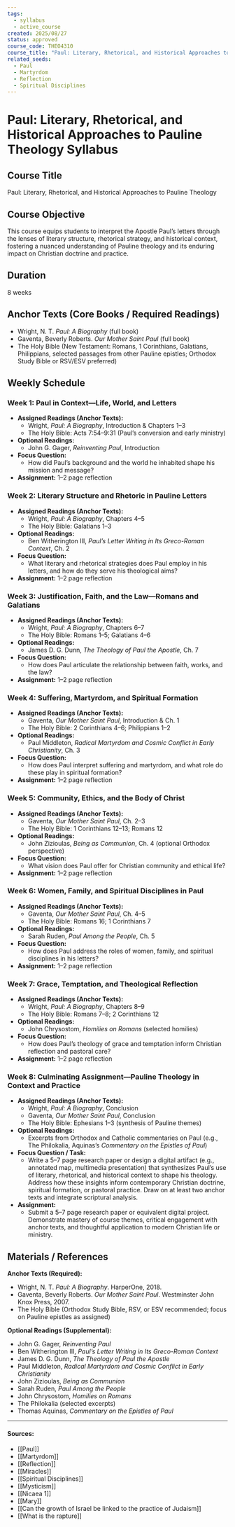 ```yaml
---
tags:
  - syllabus
  - active_course
created: 2025/08/27
status: approved
course_code: THEO4310
course_title: "Paul: Literary, Rhetorical, and Historical Approaches to Pauline Theology"
related_seeds:
  - Paul
  - Martyrdom
  - Reflection
  - Spiritual Disciplines
---
```


# Paul: Literary, Rhetorical, and Historical Approaches to Pauline Theology Syllabus

## Course Title
Paul: Literary, Rhetorical, and Historical Approaches to Pauline Theology

## Course Objective
This course equips students to interpret the Apostle Paul’s letters through the lenses of literary structure, rhetorical strategy, and historical context, fostering a nuanced understanding of Pauline theology and its enduring impact on Christian doctrine and practice.

## Duration
8 weeks

## Anchor Texts (Core Books / Required Readings)
- Wright, N. T. *Paul: A Biography* (full book)
- Gaventa, Beverly Roberts. *Our Mother Saint Paul* (full book)
- The Holy Bible (New Testament: Romans, 1 Corinthians, Galatians, Philippians, selected passages from other Pauline epistles; Orthodox Study Bible or RSV/ESV preferred)

## Weekly Schedule

### Week 1: Paul in Context—Life, World, and Letters
- **Assigned Readings (Anchor Texts):**  
  - Wright, *Paul: A Biography*, Introduction & Chapters 1–3  
  - The Holy Bible: Acts 7:54–9:31 (Paul’s conversion and early ministry)
- **Optional Readings:**  
  - John G. Gager, *Reinventing Paul*, Introduction
- **Focus Question:**  
  - How did Paul’s background and the world he inhabited shape his mission and message?
- **Assignment:** 1–2 page reflection

### Week 2: Literary Structure and Rhetoric in Pauline Letters
- **Assigned Readings (Anchor Texts):**  
  - Wright, *Paul: A Biography*, Chapters 4–5  
  - The Holy Bible: Galatians 1–3
- **Optional Readings:**  
  - Ben Witherington III, *Paul’s Letter Writing in Its Greco-Roman Context*, Ch. 2
- **Focus Question:**  
  - What literary and rhetorical strategies does Paul employ in his letters, and how do they serve his theological aims?
- **Assignment:** 1–2 page reflection

### Week 3: Justification, Faith, and the Law—Romans and Galatians
- **Assigned Readings (Anchor Texts):**  
  - Wright, *Paul: A Biography*, Chapters 6–7  
  - The Holy Bible: Romans 1–5; Galatians 4–6
- **Optional Readings:**  
  - James D. G. Dunn, *The Theology of Paul the Apostle*, Ch. 7
- **Focus Question:**  
  - How does Paul articulate the relationship between faith, works, and the law?
- **Assignment:** 1–2 page reflection

### Week 4: Suffering, Martyrdom, and Spiritual Formation
- **Assigned Readings (Anchor Texts):**  
  - Gaventa, *Our Mother Saint Paul*, Introduction & Ch. 1  
  - The Holy Bible: 2 Corinthians 4–6; Philippians 1–2
- **Optional Readings:**  
  - Paul Middleton, *Radical Martyrdom and Cosmic Conflict in Early Christianity*, Ch. 3
- **Focus Question:**  
  - How does Paul interpret suffering and martyrdom, and what role do these play in spiritual formation?
- **Assignment:** 1–2 page reflection

### Week 5: Community, Ethics, and the Body of Christ
- **Assigned Readings (Anchor Texts):**  
  - Gaventa, *Our Mother Saint Paul*, Ch. 2–3  
  - The Holy Bible: 1 Corinthians 12–13; Romans 12
- **Optional Readings:**  
  - John Zizioulas, *Being as Communion*, Ch. 4 (optional Orthodox perspective)
- **Focus Question:**  
  - What vision does Paul offer for Christian community and ethical life?
- **Assignment:** 1–2 page reflection

### Week 6: Women, Family, and Spiritual Disciplines in Paul
- **Assigned Readings (Anchor Texts):**  
  - Gaventa, *Our Mother Saint Paul*, Ch. 4–5  
  - The Holy Bible: Romans 16; 1 Corinthians 7
- **Optional Readings:**  
  - Sarah Ruden, *Paul Among the People*, Ch. 5
- **Focus Question:**  
  - How does Paul address the roles of women, family, and spiritual disciplines in his letters?
- **Assignment:** 1–2 page reflection

### Week 7: Grace, Temptation, and Theological Reflection
- **Assigned Readings (Anchor Texts):**  
  - Wright, *Paul: A Biography*, Chapters 8–9  
  - The Holy Bible: Romans 7–8; 2 Corinthians 12
- **Optional Readings:**  
  - John Chrysostom, *Homilies on Romans* (selected homilies)
- **Focus Question:**  
  - How does Paul’s theology of grace and temptation inform Christian reflection and pastoral care?
- **Assignment:** 1–2 page reflection

### Week 8: Culminating Assignment—Pauline Theology in Context and Practice
- **Assigned Readings (Anchor Texts):**  
  - Wright, *Paul: A Biography*, Conclusion  
  - Gaventa, *Our Mother Saint Paul*, Conclusion  
  - The Holy Bible: Ephesians 1–3 (synthesis of Pauline themes)
- **Optional Readings:**  
  - Excerpts from Orthodox and Catholic commentaries on Paul (e.g., The Philokalia, Aquinas’s *Commentary on the Epistles of Paul*)
- **Focus Question / Task:**  
  - Write a 5–7 page research paper or design a digital artifact (e.g., annotated map, multimedia presentation) that synthesizes Paul’s use of literary, rhetorical, and historical context to shape his theology. Address how these insights inform contemporary Christian doctrine, spiritual formation, or pastoral practice. Draw on at least two anchor texts and integrate scriptural analysis.
- **Assignment:**  
  - Submit a 5–7 page research paper or equivalent digital project. Demonstrate mastery of course themes, critical engagement with anchor texts, and thoughtful application to modern Christian life or ministry.

## Materials / References

**Anchor Texts (Required):**
- Wright, N. T. *Paul: A Biography*. HarperOne, 2018.
- Gaventa, Beverly Roberts. *Our Mother Saint Paul*. Westminster John Knox Press, 2007.
- The Holy Bible (Orthodox Study Bible, RSV, or ESV recommended; focus on Pauline epistles as assigned)

**Optional Readings (Supplemental):**
- John G. Gager, *Reinventing Paul*
- Ben Witherington III, *Paul’s Letter Writing in Its Greco-Roman Context*
- James D. G. Dunn, *The Theology of Paul the Apostle*
- Paul Middleton, *Radical Martyrdom and Cosmic Conflict in Early Christianity*
- John Zizioulas, *Being as Communion*
- Sarah Ruden, *Paul Among the People*
- John Chrysostom, *Homilies on Romans*
- The Philokalia (selected excerpts)
- Thomas Aquinas, *Commentary on the Epistles of Paul*

---

#### Sources:

- [[Paul]]
- [[Martyrdom]]
- [[Reflection]]
- [[Miracles]]
- [[Spiritual Disciplines]]
- [[Mysticism]]
- [[Nicaea 1]]
- [[Mary]]
- [[Can the growth of Israel be linked to the practice of Judaism]]
- [[What is the rapture]]